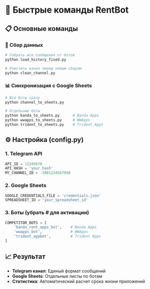 # 🚀 Быстрые команды RentBot

## 📋 Основные команды

### 🔄 Сбор данных
```bash
# Собрать все сообщения от ботов
python load_history_fixed.py

# Очистить канал перед новым сбором
python clean_channel.py
```

### 📊 Синхронизация с Google Sheets
```bash
# Все боты сразу
python channel_to_sheets.py

# Отдельные боты
python banda_to_sheets.py      # Banda Apps
python wwapps_to_sheets.py     # WWApps  
python trident_to_sheets.py    # Trident Apps
```

## ⚙️ Настройка (config.py)

### 1. Telegram API
```python
API_ID = 12345678
API_HASH = 'your_hash'
MY_CHANNEL_ID = -1001234567890
```

### 2. Google Sheets
```python
GOOGLE_CREDENTIALS_FILE = 'credentials.json'
SPREADSHEET_ID = 'your_spreadsheet_id'
```

### 3. Боты (убрать # для активации)
```python
COMPETITOR_BOTS = [
    'banda_rent_apps_bot',    # Banda Apps
    'wwapps_bot',             # WWApps
    'trident_appbot',         # Trident Apps
]
```

## 📈 Результат

- **Telegram канал**: Единый формат сообщений
- **Google Sheets**: Отдельные листы по ботам
- **Статистика**: Автоматический расчет срока жизни приложений
